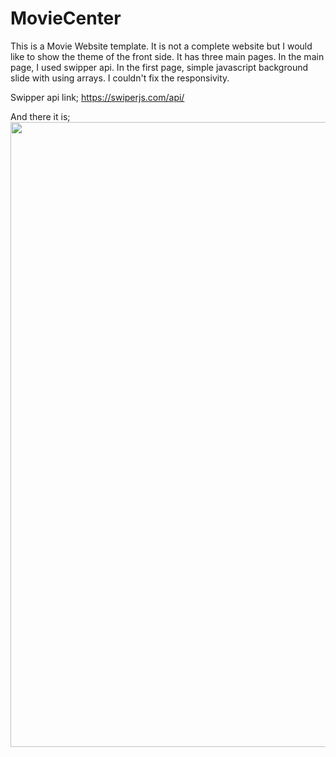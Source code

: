 # MovieCenter
This is a Movie Website template. It is not a complete website but I would like to show the theme of the front side. It has three main pages. In the main page, I used swipper api. In the first page, simple javascript background slide with using arrays. 
I couldn't fix the responsivity.

Swipper api link;
https://swiperjs.com/api/

And there it is;
<img src="https://media.giphy.com/media/XIgfQhfgxsTNo0CPfC/giphy.gif" width="1500" height="1000" />
